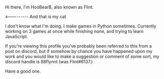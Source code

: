 Hi there, I'm HooBearB, also known as Flint. 

<--------- And that is my cat

I don't know what I'm doing.
I make games in Python sometimes. 
Currently working on 3 games at once while finishing none, and trying to learn JavaScript.

If you're viewing this profile you've probably been referred to this from a post on discord, but if somehow by chance you have happened upon my work and you would like to make a suggestion or comment of some sort, my discord handle is 88flynnt (was Flint#6137.)

Have a good one.

<!---
HooBearB/HooBearB is a ✨ special ✨ repository because its `README.md` (this file) appears on your GitHub profile.
You can click the Preview link to take a look at your changes.
--->
